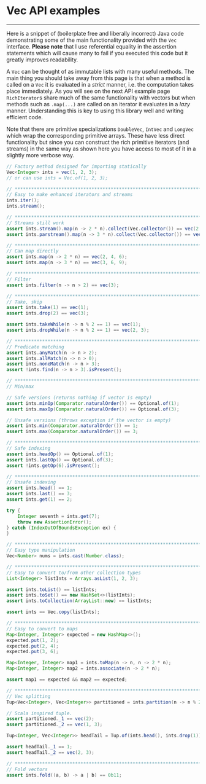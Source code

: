 # Vec API examples
---
Here is a snippet of (boilerplate free and liberally incorrect) Java code demonstrating some of the main functionality provided with the `Vec` interface. **Please note** that I use referential equality in the assertion statements which will cause many to fail if you executed this code but it greatly improves readability.

A `Vec` can be thought of as immutable lists with many useful methods. The main thing you should take away from this page is that when a method is called on a `Vec` it is evaluated in a *strict* manner, i.e. the computation takes place immediately. As you will see on the next API example page `RichIterator`s share much of the same functionality with vectors but when methods such as `.map(...)` are called on an iterator it evaluates in a *lazy* manner. Understanding this is key to using this library well and writing efficient code.

Note that there are primitive specializations `DoubleVec`, `IntVec` and `LongVec` which wrap the corresponding primitive arrays. These have less direct functionality but since you can construct the rich primitive iterators (and streams) in the same way as shown here you have access to most of it in a slightly more verbose way.

```java
// Factory method designed for importing statically
Vec<Integer> ints = vec(1, 2, 3);
// or can use ints = Vec.of(1, 2, 3);

// *****************************************************************************************
// Easy to make enhanced iterators and streams
ints.iter();
ints.stream();

// *****************************************************************************************
// Streams still work
assert ints.stream().map(n -> 2 * n).collect(Vec.collector()) == vec(2, 4, 6);
assert ints.parstream().map(n -> 3 * n).collect(Vec.collector()) == vec(3, 6, 9);

// *****************************************************************************************
// Can map directly
assert ints.map(n -> 2 * n) == vec(2, 4, 6);
assert ints.map(n -> 3 * n) == vec(3, 6, 9);

// *****************************************************************************************
// Filter
assert ints.filter(n -> n > 2) == vec(3);

// *****************************************************************************************
// Take, skip
assert ints.take(1) == vec(1);
assert ints.drop(2) == vec(3);

assert ints.takeWhile(n -> n % 2 == 1) == vec(1);
assert ints.dropWhile(n -> n % 2 == 1) == vec(2, 3);

// *****************************************************************************************
// Predicate matching
assert ints.anyMatch(n -> n > 2);
assert ints.allMatch(n -> n > 0);
assert ints.noneMatch(n -> n > 3);
assert !ints.find(n -> n > 3).isPresent();

// *****************************************************************************************
// Min/max

// Safe versions (returns nothing if vector is empty)
assert ints.minOp(Comparator.naturalOrder()) == Optional.of(1);
assert ints.maxOp(Comparator.naturalOrder()) == Optional.of(3);

// Unsafe versions (throws exception if the vector is empty)
assert ints.min(Comparator.naturalOrder()) == 1;
assert ints.max(Comparator.naturalOrder()) == 3;

// *****************************************************************************************
// Safe indexing
assert ints.headOp() == Optional.of(1);
assert ints.lastOp() == Optional.of(3);
assert !ints.getOp(6).isPresent();

// *****************************************************************************************
// Unsafe indexing
assert ints.head() == 1;
assert ints.last() == 3;
assert ints.get(1) == 2;

try {
	Integer seventh = ints.get(7);
	throw new AssertionError();
} catch (IndexOutOfBoundsException ex) {
}

// *****************************************************************************************
// Easy type manipulation
Vec<Number> nums = ints.cast(Number.class);

// *****************************************************************************************
// Easy to convert to/from other collection types
List<Integer> listInts = Arrays.asList(1, 2, 3);

assert ints.toList() == listInts;
assert ints.toSet() == new HashSet<>(listInts);
assert ints.toCollection(ArrayList::new) == listInts;

assert ints == Vec.copy(listInts);

// *****************************************************************************************
// Easy to convert to maps
Map<Integer, Integer> expected = new HashMap<>();
expected.put(1, 2);
expected.put(2, 4);
expected.put(3, 6);

Map<Integer, Integer> map1 = ints.toMap(n -> n, n -> 2 * n);
Map<Integer, Integer> map2 = ints.associate(n -> 2 * n);

assert map1 == expected && map2 == expected;

// *****************************************************************************************
// Vec splitting
Tup<Vec<Integer>, Vec<Integer>> partitioned = ints.partition(n -> n % 2 == 0);

// Scala inspired tuple.
assert partitioned._1 == vec(2);
assert partitioned._2 == vec(1, 3);

Tup<Integer, Vec<Integer>> headTail = Tup.of(ints.head(), ints.drop(1));

assert headTail._1 == 1;
assert headTail._2 == vec(2, 3);

// *****************************************************************************************
// Fold vectors
assert ints.fold((a, b) -> a | b) == 0b11;
```
